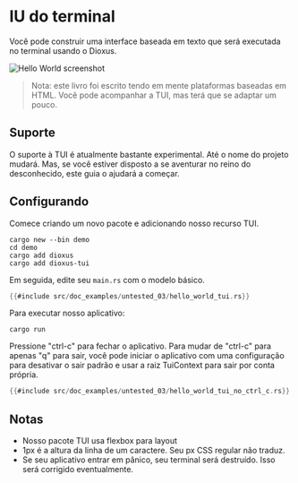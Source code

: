 # IU do terminal

Você pode construir uma interface baseada em texto que será executada no terminal usando o Dioxus.

![Hello World screenshot](https://github.com/DioxusLabs/rink/raw/master/examples/example.png)

> Nota: este livro foi escrito tendo em mente plataformas baseadas em HTML. Você pode acompanhar a TUI, mas terá que se adaptar um pouco.

## Suporte

O suporte à TUI é atualmente bastante experimental. Até o nome do projeto mudará. Mas, se você estiver disposto a se aventurar no reino do desconhecido, este guia o ajudará a começar.

## Configurando

Comece criando um novo pacote e adicionando nosso recurso TUI.

```shell
cargo new --bin demo
cd demo
cargo add dioxus
cargo add dioxus-tui
```

Em seguida, edite seu `main.rs` com o modelo básico.

```rust
{{#include src/doc_examples/untested_03/hello_world_tui.rs}}
```

Para executar nosso aplicativo:

```shell
cargo run
```

Pressione "ctrl-c" para fechar o aplicativo. Para mudar de "ctrl-c" para apenas "q" para sair, você pode iniciar o aplicativo com uma configuração para desativar o sair padrão e usar a raiz TuiContext para sair por conta própria.

```rust
{{#include src/doc_examples/untested_03/hello_world_tui_no_ctrl_c.rs}}
```

## Notas

- Nosso pacote TUI usa flexbox para layout
- 1px é a altura da linha de um caractere. Seu px CSS regular não traduz.
- Se seu aplicativo entrar em pânico, seu terminal será destruído. Isso será corrigido eventualmente.
